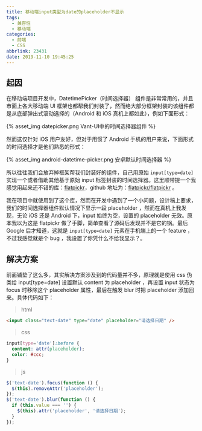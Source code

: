 ```yaml
---
title: 移动端input类型为date的placeholder不显示
tags:
  - 兼容性
  - 移动端
categories:
  - 前端
  - CSS
abbrlink: 23431
date: 2019-11-10 19:45:25
---
```


## 起因

在移动端项目开发中，DatetimePicker（时间选择器） 组件是非常常用的，并且市面上各大移动端 UI 框架也都帮我们封装了，然而绝大部分框架封装的该组件都是从底部弹出式滚动选择的（Android 和 iOS 真机上都如此），例如下面形式：

{% asset_img datepicker.png Vant-UI中的时间选择器组件 %}

<!-- more -->

然而这仅针对 iOS 用户友好，但对于用惯了 Android 手机的用户来说，下面形式的时间选择才是他们熟悉的形式：

{% asset_img android-datetime-picker.png 安卓默认时间选择器 %}

所以往往我们会放弃掉框架帮我们封装好的组件，自己用原始 `input[type=date]` 实现一个或者借助其他基于原始 input 标签封装的时间选择器。这里顺带提一个我感觉用起来还不错的库：[flatpickr](https://flatpickr.js.org/)，github 地址为：[flatpickr/flatpickr](https://github.com/flatpickr/flatpickr) 。

我在项目中就使用到了这个库，然而在开发中遇到了一个小问题，设计稿上要求，我们的时间选择器组件默认情况下显示一段 placeholder ，然而在真机上我发现，无论 iOS 还是 Android 下，input 始终为空，设置的 placeholder 无效。原本我以为这是 flatpickr 做了手脚，简单查看了源码后发现并不是它的锅。最后 Google 后才知道，这就是 `input[type=date]` 元素在手机端上的一个 feature ，不过我感觉就是个 bug ，我设置了你凭什么不给我显示？。

## 解决方案

前面铺垫了这么多，其实解决方案涉及到的代码量并不多，原理就是使用 css 伪类给 input[type=date] 设置默认 content 为 placeholder ，再设置 input 状态为 focus 时移除这个 placeholder 属性，最后在触发 blur 时把 placeholder 添加回来。具体代码如下：

> html

```html
<input class="text-date" type="date" placeholder="请选择日期" />
```

> css

```css
input[type='date']:before {
  content: attr(placeholder);
  color: #ccc;
}
```

> js

```js
$('text-date').focus(function () {
  $(this).removeAttr('placeholder');
});
$('text-date').blur(function () {
  if (this.value === '') {
    $(this).attr('placeholder', '请选择日期');
  }
});
```
